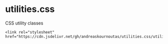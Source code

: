 # utilities.css
CSS utility classes

```
<link rel="stylesheet" href="https://cdn.jsdelivr.net/gh/andreaskournoutas/utilities.css/utilities.min.css"/>
```
